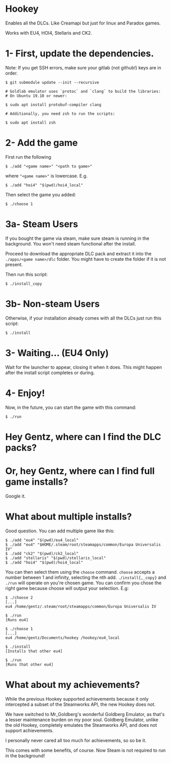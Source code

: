 # Hookey

Enables all the DLCs. Like Creamapi but just for linux and Paradox games.

Works with EU4, HOI4, Stellaris and CK2.

# 1- First, update the dependencies.

Note: If you get SSH errors, make sure your gitlab (not github!) keys are in 
order.

```
$ git submodule update --init --recursive

# Goldlab emulator uses `protoc` and `clang` to build the libraries:
# On Ubuntu 19.10 or newer:

$ sudo apt install protobuf-compiler clang

# Additionally, you need zsh to run the scripts:

$ sudo apt install zsh
```

# 2- Add the game

First run the following
```
$ ./add "<game name>" "<path to game>"
```

where `"<game name>"` is lowercase. E.g.

```
$ ./add "hoi4" "$(pwd)/hoi4_local"
```

Then select the game you added:

```
$ ./choose 1
```

# 3a- Steam Users

If you bought the game via steam, make sure steam is running in the background.
You won't need steam functional after the install.

Proceed to download the appropriate DLC pack and extract it into the 
`./apps/<game name>/dlc` folder. You might have to create the folder 
if it is not present.

Then run this script:

```
$ ./install_copy
```

# 3b- Non-steam Users

Otherwise, if your installation already comes with all the DLCs just run this 
script:

```
$ ./install
```

# 3- Waiting... (EU4 Only)

Wait for the launcher to appear, closing it when it does. This might happen
after the install script completes or during.

# 4- Enjoy!

Now, in the future, you can start the game with this command:

``` 
$ ./run 
```

# Hey Gentz, where can I find the DLC packs? 
# Or, hey Gentz, where can I find full game installs?

Google it.

# What about multiple installs?

Good question. You can add multiple game like this:

```
$ ./add "eu4" "$(pwd)/eu4_local"
$ ./add "eu4" "$HOME/.steam/root/steamapps/common/Europa Universalis IV"
$ ./add "ck2" "$(pwd)/ck2_local"
$ ./add "stellaris" "$(pwd)/stellaris_local"
$ ./add "hoi4" "$(pwd)/hoi4_local"
```

You can then select them using the `choose` command. `choose` accepts a number
between 1 and infinity, selecting the nth add. `./install{,_copy}` and `./run`
will operate on you're chosen game. You can confirm you chose the right game
because choose will output your selection. E.g:

```
$ ./choose 2
[...]
eu4 /home/gentz/.steam/root/steamapps/common/Europa Universalis IV

$ ./run
[Runs eu4]

$ ./choose 1
[...]
eu4 /home/gentz/Documents/hookey /hookey/eu4_local

$ ./install
[Installs that other eu4]

$ ./run
[Runs that other eu4]
```

# What about my achievements?

While the previous Hookey supported achievements because it only intercepted a 
subset of the Steamworks API, the new Hookey does not.

We have switched to Mr_Goldberg's wonderful Goldberg Emulator, as that's a 
lesser maintenance burden on my poor soul. Goldberg Emulator, unlike the old 
Hookey, completely emulates the Steamworks API, and does not support 
achievements.

I personally never cared all too much for achievements, so so be it.

This comes with some benefits, of course. Now Steam is not required to run in 
the background!
